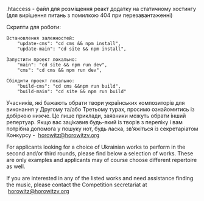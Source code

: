 .htaccess - файл для розміщення реакт додатку на статичному хостингу (для вирішення питань з помилкою 404 при перезавантаженні)

Скрипти для роботи:

    Встановлення залежностей:
        "update-cms": "cd cms && npm install",
        "update-main": "cd site && npm install",

    Запустити проект локально:
        "main": "cd site && npm run dev",
        "cms": "cd cms && npm run dev",

    Сбілдити проект локально:
        "build-cms": "cd cms &&npm run build",
        "build-main": "cd site && npm run build"

Учасників, які бажають обрати твори українських композиторів для виконання у Другому та/або Третьому турах, просимо ознайомитись із добіркою нижче. Це лише приклади, заявники можуть обрати інший репертуар. Якщо вас зацікавив будь-який із творів з переліку і вам потрібна допомога у пошуку нот, будь ласка, зв’яжіться із секретаріатом Конкурсу -  horowitz@horowitzv.org

For applicants looking for a choice of Ukrainian works to perform in the second and/or third rounds, please find below a selection of works. These are only examples and applicants may of course choose different repertoire as well.

If you are interested in any of the listed works and need assistance finding the music, please contact the Competition secretariat at  horowitz@horowitzv.org
